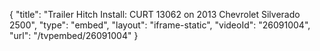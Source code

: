 {
    "title": "Trailer Hitch Install: CURT 13062 on 2013 Chevrolet Silverado 2500",
    "type": "embed",
    "layout": "iframe-static",
    "videoId": "26091004",
    "url": "\/tvpembed\/26091004"
}